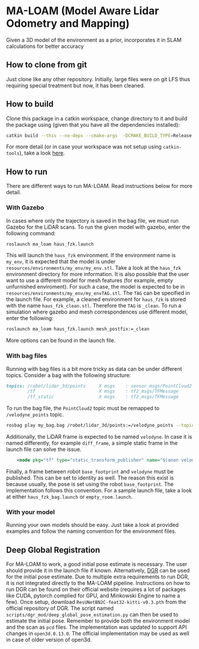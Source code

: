 # MA-LOAM (Model Aware Lidar Odometry and Mapping)

Given a 3D model of the environment as a prior, incorporates it in SLAM calculations for better accuracy

## How to clone from git

Just clone like any other repository. Initially, large files were on git LFS thus requiring special treatment but now, it has been cleaned.

## How to build

Clone this package in a catkin workspace, change directory to it and build the package using (given that you have all the dependencies installed):

```bash
catkin build --this --no-deps --cmake-args  -DCMAKE_BUILD_TYPE=Release
```

For more detail (or in case your workspace was not setup using `catkin-tools`), take a look [here](https://answers.ros.org/question/54178/how-to-build-just-one-package-using-catkin_make/).


## How to run
There are different ways to run MA-LOAM. Read instructions below for more detail. 

### With Gazebo

In cases where only the trajectory is saved in the bag file, we must run Gazebo for the LiDAR scans. To run the given model with gazebo, enter the following command:

```bash
roslaunch ma_loam haus_fzk.launch
```

This will launch the `haus_fzk` environment. If the environment name is `my_env`, it is expected that the model is under `resources/environments/my_env/my_env.stl`. Take a look at the `haus_fzk` environment directory for more information. It is also possible that the user want to use a different model for mesh features (for example, empty unfurnished enviroment). For such a case, the model is expected to be in `resources/environments/my_env/my_envTAG.stl`. The `TAG` can be specified in the launch file. For example, a cleaned environment for `haus_fzk` is stored with the name `haus_fzk_clean.stl`. Therefore the `TAG` is `_clean`. To run a simulation where gazebo and mesh correspondences use different model, enter the following:

```bash
roslaunch ma_loam haus_fzk.launch mesh_postfix:=_clean
```

More options can be found in the launch file.

### With bag files

Running with bag files is a bit more tricky as data can be under different topics. Consider a bag with the following structure:

```markdown
topics: /robot/lidar_3d/points     X msgs    : sensor_msgs/PointCloud2                
        /tf                        X msgs    : tf2_msgs/TFMessage      (N connections)
        /tf_static                 X msgs    : tf2_msgs/TFMessage                     
```

To run the bag file, the `PointCloud2` topic must be remapped to `/velodyne_points` topic.

```bash
rosbag play my_bag.bag /robot/lidar_3d/points:=/velodyne_points --topics /robot/lidar_3d/points /tf /tf_static
```

Additionally, the LiDAR frame is expected to be named `velodyne`. In case it is named differently, for example `diff_frame`, a simple static frame in the launch file can solve the issue.

```xml
    <node pkg="tf" type="static_transform_publisher" name="$(anon velodyne)" args="0 0 0 0 0 0 1 velodyne diff_frame 1" />
```

Finally, a frame between robot `base_footprint` and `velodyne` must be published. This can be set to identity as well. The reason this exist is because usually, the pose is set using the robot `base_footprint`. The implementation follows this convention. For a sample launch file, take a look at either `haus_fzk_bag.launch` or `empty_room.launch`.  

### With your model

Running your own models should be easy. Just take a look at provided examples and follow the naming convention for the environment files.

## Deep Global Registration

For MA-LOAM to work, a good initial pose estimate is necessary. The user should provide it in the launch file if known. Alternatively, [DGR](https://github.com/chrischoy/DeepGlobalRegistration) can be used for the initial pose estimate. Due to multiple extra requirements to run DGR, it is not integrated directly to the MA-LOAM pipeline. Instructions on how to run DGR can be found on their official website (requires a lot of packages like CUDA, pytorch complied for GPU, and Minkowski Engine to name a few). Once setup, download `ResUNetBN2C-feat32-kitti-v0.3.pth` from the official repository of DGR. The script named `scripts/dgr_mod/deep_global_pose_estimation.py` can then be used to estimate the initial pose. Remember to provide both the environment model and the scan as `pcd` files. The implementation was updated to support API changes in `open3d.0.13.0`. The official implementation may be used as well in case of older version of open3d.
